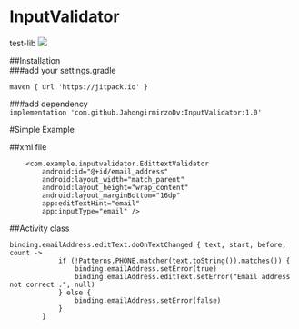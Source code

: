 # InputValidator
test-lib
[![](https://jitpack.io/v/JahongirmirzoDv/InputValidator.svg)](https://jitpack.io/#JahongirmirzoDv/InputValidator)

##Installation  
###add your settings.gradle  

```maven { url 'https://jitpack.io' }```

###add dependency  
```implementation 'com.github.JahongirmirzoDv:InputValidator:1.0'```

#Simple Example  

##xml file  
```
    <com.example.inputvalidator.EdittextValidator
        android:id="@+id/email_address"
        android:layout_width="match_parent"
        android:layout_height="wrap_content"
        android:layout_marginBottom="16dp"
        app:editTextHint="email"
        app:inputType="email" />
   ```     
        
##Activity class  
```
binding.emailAddress.editText.doOnTextChanged { text, start, before, count ->
            if (!Patterns.PHONE.matcher(text.toString()).matches()) {
                binding.emailAddress.setError(true)
                binding.emailAddress.editText.setError("Email address not correct .", null)
            } else {
                binding.emailAddress.setError(false)
            }
        }
```
